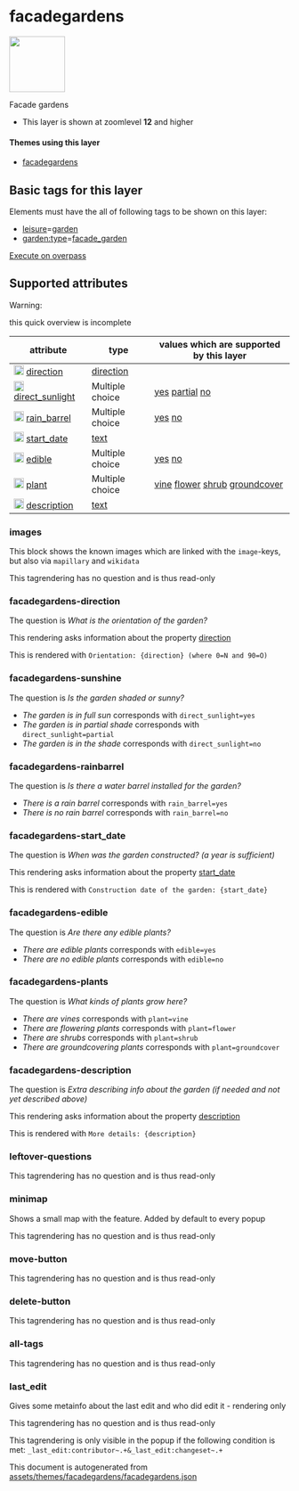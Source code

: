 [//]: # (WARNING: this file is automatically generated. Please find the sources at the bottom and edit those sources)

 facadegardens 
===============



<img src='https://mapcomplete.osm.be/circle:white;./assets/themes/facadegardens/geveltuin.svg' height="100px"> 

Facade gardens






  - This layer is shown at zoomlevel **12** and higher




#### Themes using this layer 





  - [facadegardens](https://mapcomplete.osm.be/facadegardens)




 Basic tags for this layer 
---------------------------



Elements must have the all of following tags to be shown on this layer:



  - <a href='https://wiki.openstreetmap.org/wiki/Key:leisure' target='_blank'>leisure</a>=<a href='https://wiki.openstreetmap.org/wiki/Tag:leisure%3Dgarden' target='_blank'>garden</a>
  - <a href='https://wiki.openstreetmap.org/wiki/Key:garden:type' target='_blank'>garden:type</a>=<a href='https://wiki.openstreetmap.org/wiki/Tag:garden:type%3Dfacade_garden' target='_blank'>facade_garden</a>


[Execute on overpass](http://overpass-turbo.eu/?Q=%5Bout%3Ajson%5D%5Btimeout%3A90%5D%3B(%20%20%20%20nwr%5B%22garden%3Atype%22%3D%22facade_garden%22%5D%5B%22leisure%22%3D%22garden%22%5D(%7B%7Bbbox%7D%7D)%3B%0A)%3Bout%20body%3B%3E%3Bout%20skel%20qt%3B)



 Supported attributes 
----------------------



Warning: 

this quick overview is incomplete



attribute | type | values which are supported by this layer
----------- | ------ | ------------------------------------------
[<img src='https://mapcomplete.osm.be/assets/svg/statistics.svg' height='18px'>](https://taginfo.openstreetmap.org/keys/direction#values) [direction](https://wiki.openstreetmap.org/wiki/Key:direction) | [direction](../SpecialInputElements.md#direction) | 
[<img src='https://mapcomplete.osm.be/assets/svg/statistics.svg' height='18px'>](https://taginfo.openstreetmap.org/keys/direct_sunlight#values) [direct_sunlight](https://wiki.openstreetmap.org/wiki/Key:direct_sunlight) | Multiple choice | [yes](https://wiki.openstreetmap.org/wiki/Tag:direct_sunlight%3Dyes) [partial](https://wiki.openstreetmap.org/wiki/Tag:direct_sunlight%3Dpartial) [no](https://wiki.openstreetmap.org/wiki/Tag:direct_sunlight%3Dno)
[<img src='https://mapcomplete.osm.be/assets/svg/statistics.svg' height='18px'>](https://taginfo.openstreetmap.org/keys/rain_barrel#values) [rain_barrel](https://wiki.openstreetmap.org/wiki/Key:rain_barrel) | Multiple choice | [yes](https://wiki.openstreetmap.org/wiki/Tag:rain_barrel%3Dyes) [no](https://wiki.openstreetmap.org/wiki/Tag:rain_barrel%3Dno)
[<img src='https://mapcomplete.osm.be/assets/svg/statistics.svg' height='18px'>](https://taginfo.openstreetmap.org/keys/start_date#values) [start_date](https://wiki.openstreetmap.org/wiki/Key:start_date) | [text](../SpecialInputElements.md#text) | 
[<img src='https://mapcomplete.osm.be/assets/svg/statistics.svg' height='18px'>](https://taginfo.openstreetmap.org/keys/edible#values) [edible](https://wiki.openstreetmap.org/wiki/Key:edible) | Multiple choice | [yes](https://wiki.openstreetmap.org/wiki/Tag:edible%3Dyes) [no](https://wiki.openstreetmap.org/wiki/Tag:edible%3Dno)
[<img src='https://mapcomplete.osm.be/assets/svg/statistics.svg' height='18px'>](https://taginfo.openstreetmap.org/keys/plant#values) [plant](https://wiki.openstreetmap.org/wiki/Key:plant) | Multiple choice | [vine](https://wiki.openstreetmap.org/wiki/Tag:plant%3Dvine) [flower](https://wiki.openstreetmap.org/wiki/Tag:plant%3Dflower) [shrub](https://wiki.openstreetmap.org/wiki/Tag:plant%3Dshrub) [groundcover](https://wiki.openstreetmap.org/wiki/Tag:plant%3Dgroundcover)
[<img src='https://mapcomplete.osm.be/assets/svg/statistics.svg' height='18px'>](https://taginfo.openstreetmap.org/keys/description#values) [description](https://wiki.openstreetmap.org/wiki/Key:description) | [text](../SpecialInputElements.md#text) | 




### images 



This block shows the known images which are linked with the `image`-keys, but also via `mapillary` and `wikidata`

This tagrendering has no question and is thus read-only





### facadegardens-direction 



The question is  *What is the orientation of the garden?*

This rendering asks information about the property  [direction](https://wiki.openstreetmap.org/wiki/Key:direction) 

This is rendered with  `Orientation: {direction} (where 0=N and 90=O)`





### facadegardens-sunshine 



The question is  *Is the garden shaded or sunny?*





  - *The garden is in full sun*  corresponds with  `direct_sunlight=yes`
  - *The garden is in partial shade*  corresponds with  `direct_sunlight=partial`
  - *The garden is in the shade*  corresponds with  `direct_sunlight=no`




### facadegardens-rainbarrel 



The question is  *Is there a water barrel installed for the garden?*





  - *There is a rain barrel*  corresponds with  `rain_barrel=yes`
  - *There is no rain barrel*  corresponds with  `rain_barrel=no`




### facadegardens-start_date 



The question is  *When was the garden constructed? (a year is sufficient)*

This rendering asks information about the property  [start_date](https://wiki.openstreetmap.org/wiki/Key:start_date) 

This is rendered with  `Construction date of the garden: {start_date}`





### facadegardens-edible 



The question is  *Are there any edible plants?*





  - *There are edible plants*  corresponds with  `edible=yes`
  - *There are no edible plants*  corresponds with  `edible=no`




### facadegardens-plants 



The question is  *What kinds of plants grow here?*





  - *There are vines*  corresponds with  `plant=vine`
  - *There are flowering plants*  corresponds with  `plant=flower`
  - *There are shrubs*  corresponds with  `plant=shrub`
  - *There are groundcovering plants*  corresponds with  `plant=groundcover`




### facadegardens-description 



The question is  *Extra describing info about the garden (if needed and not yet described above)*

This rendering asks information about the property  [description](https://wiki.openstreetmap.org/wiki/Key:description) 

This is rendered with  `More details: {description}`





### leftover-questions 



This tagrendering has no question and is thus read-only





### minimap 



Shows a small map with the feature. Added by default to every popup

This tagrendering has no question and is thus read-only





### move-button 



This tagrendering has no question and is thus read-only





### delete-button 



This tagrendering has no question and is thus read-only





### all-tags 



This tagrendering has no question and is thus read-only





### last_edit 



Gives some metainfo about the last edit and who did edit it - rendering only

This tagrendering has no question and is thus read-only



This tagrendering is only visible in the popup if the following condition is met: `_last_edit:contributor~.+&_last_edit:changeset~.+` 

This document is autogenerated from [assets/themes/facadegardens/facadegardens.json](https://github.com/pietervdvn/MapComplete/blob/develop/assets/themes/facadegardens/facadegardens.json)
